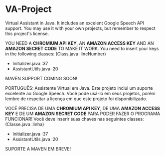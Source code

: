 # VA-Project
Virtual Assistant in Java. It includes an excelent Google Speech API support. You may use it with your own projects, but remember to respect this project's license.

YOU NEED A **CHROMIUM API KEY**, AN **AMAZON ACCESS KEY** AND AN **AMAZON SECRET CODE** TO MAKE IT WORK.
You need to insert your keys in the following classes:
   (Class.java :lineNumber)
 - Initializer.java :37
 - AssistantUtils.java :20

MAVEN SUPPORT COMING SOON!

PORTUGUÊS:
Assistente Virtual em Java. Este projeto inclui um suporte excelente ao Google Speech. Você pode usá-lo em seus projetos, porém lembre de respeitar a licença em que este projeto foi disponibilizado.

VOCÊ PRECISA DE UMA **CHROMIUM API KEY**, DE UMA **AMAZON ACCESS KEY** E DE UM **AMAZON SECRET CODE** PARA PODER FAZER O PROGRAMA FUNCIONAR!
Você deve inserir suas chaves nas seguintes classes:
   (Classe.java :linha)
 - Initializer.java :37
 - AssistantUtils.java :20

SUPORTE A MAVEN EM BREVE!

